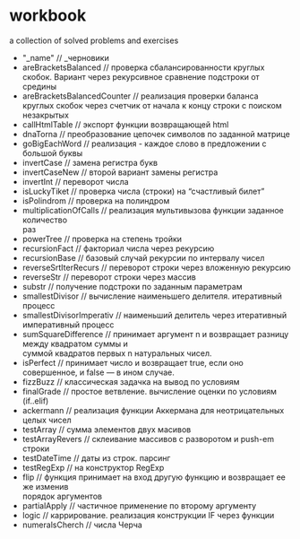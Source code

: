 # workbook
a collection of solved problems and exercises


* "_name"                                           // _черновики
* areBracketsBalanced                               // проверка сбалансированности круглых скобок. Вариант 
                                                       через рекурсивное сравнение подстроки от средины
* areBracketsBalancedCounter                        // реализация проверки баланса круглых скобок через счетчик
                                                       от начала к концу строки с поиском незакрытых
* callHtmlTable                                     // экспорт функции возвращающей html
* dnaTorna                                          // преобразование цепочек символов по заданной матрице
* goBigEachWord                                     // реализация  - каждое слово в предложении с большой 
                                                       буквы
* invertCase                                        // замена регистра букв
* invertCaseNew                                     // второй вариант замены регистра 
* invertInt                                         // переворот числа
* isLuckyTiket                                      // проверка числа (строки) на “счастливый билет”
* isPolindrom                                       // проверка на полиндром
* multiplicationOfCalls                             // реализация мультивызова функции заданное количество  
                                                       раз
* powerTree                                         // проверка на степень тройки
* recursionFact                                     // факториал числа через рекурсию
* recursionBase                                     // базовый случай рекурсии по интервалу чисел
* reverseSrtIterRecurs                              // переворот строки через вложенную рекурсию
* reverseStr                                        // переворот строки через массив
* substr                                            // получение подстроки по заданным параметрам
* smallestDivisor                                   // вычисление наименьшего делителя. итеративный процесс
* smallestDivisorImperativ                          // наименьший делитель через итеративный императивный процесс
* sumSquareDifference                               // принимает аргумент n и возвращает разницу между квадратом суммы и  
                                                       суммой квадратов первых n натуральных чисел.
* isPerfect                                         // принимает число и возвращает true, если оно совершенное, и false — в 
                                                       ином случае.
* fizzBuzz                                          // классическая задачка на вывод по условиям
* finalGrade                                        // простое ветвление. вычисление оценки по условиям (if..elif)
* ackermann                                         // реализация функции Аккермана для неотрицательных целых чисел
* testArray                                         // сумма элементов двух масивов
* testArrayRevers                                   // склеивание массивов с разворотом и push-em строки
* testDateTime                                      // даты из строк. парсинг
* testRegExp                                        // на конструктор RegExp
* flip                                              // функция принимает на вход другую функцию и возвращает ее же изменив   
                                                       порядок аргументов
* partialApply                                      // частичное применение по второму аргументу
* logic                                             // каррирование. реализация конструкции IF через функции
* numeralsCherch                                    // числа Черча
